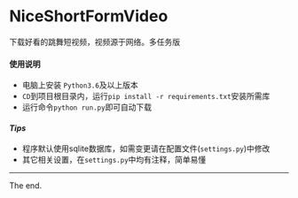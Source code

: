 # NiceShortFormVideo

下载好看的跳舞短视频，视频源于网络。多任务版

#### 使用说明

+ 电脑上安装 `Python3.6`及以上版本
+ `CD`到项目根目录内，运行`pip install -r requirements.txt`安装所需库
+ 运行命令`python run.py`即可自动下载

#### *Tips*

+ 程序默认使用sqlite数据库，如需变更请在配置文件(`settings.py`)中修改
+ 其它相关设置，在`settings.py`中均有注释，简单易懂

---
The end.